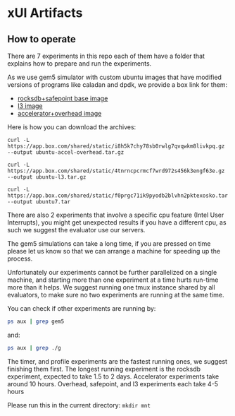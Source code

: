 # xUI Artifacts
## How to operate
There are 7 experiments in this repo each of them have a folder that explains how to prepare and run the experiments.

As we use gem5 simulator with custom ubuntu images that have modified versions of programs like caladan and dpdk, we provide a box link for them:
* [rocksdb+safepoint base image](https://app.box.com/s/f0prgc71ik9pyodb2blvhn2pktexosko)
* [l3 image](https://app.box.com/s/4tnrncpcrmcf7wrd972s456k3engf63e)
* [accelerator+overhead image](https://app.box.com/s/i8h5k7chy78sb0rwlg7qvqwkm8livkpq)

Here is how you can download the archives:
```
curl -L https://app.box.com/shared/static/i8h5k7chy78sb0rwlg7qvqwkm8livkpq.gz --output ubuntu-accel-overhead.tar.gz
```
```
curl -L https://app.box.com/shared/static/4tnrncpcrmcf7wrd972s456k3engf63e.gz --output ubuntu-l3.tar.gz
```
```
curl -L https://app.box.com/shared/static/f0prgc71ik9pyodb2blvhn2pktexosko.tar --output ubuntu7.tar
```

There are also 2 experiments that involve a specific cpu feature (Intel User Interrupts), you might get unexpected results if you have a different cpu, as such we suggest the evaluator use our servers.

The gem5 simulations can take a long time, if you are pressed on time please let us know so that we can arrange a machine for speeding up the process.

Unfortunately our experiments cannot be further parallelized on a single machine, and starting more than one experiment at a time hurts run-time more than it helps.
We suggest running one tmux instance shared by all evaluators, to make sure no two experiments are running at the same time.

You can check if other experiments are running by:
```bash
ps aux | grep gem5
```
and:
```bash
ps aux | grep ./g
```

The timer, and profile experiments are the fastest running ones, we suggest finishing them first. The longest running experiment is the rocksdb experiment, expected to take 1.5 to 2 days. Accelerator experiments take around 10 hours. Overhead, safepoint, and l3 experiments each take 4-5 hours

Please run this in the current directory:
```mkdir mnt```
